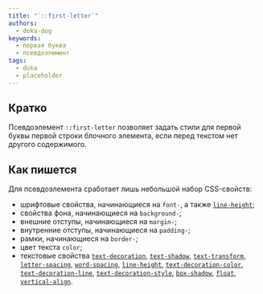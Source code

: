```yaml
---
title: "`::first-letter`"
authors:
  - doka-dog
keywords:
  - первая буква
  - псевдоэлемент
tags:
  - doka
  - placeholder
---
```


## Кратко

Псевдоэлемент `::first-letter` позволяет задать стили для первой буквы первой строки блочного элемента, если перед текстом нет другого содержимого.

## Как пишется

Для псевдоэлемента сработает лишь небольшой набор CSS-свойств:

- шрифтовые свойства, начинающиеся на `font-`, а также [`line-height`](/css/line-height);
- свойства фона, начинающиеся на `background-`;
- внешние отступы, начинающиеся на `margin-`;
- внутренние отступы, начинающиеся на `padding-`;
- рамки, начинающиеся на `border-`;
- цвет текста `color`;
- текстовые свойства [`text-decoration`](/css/text-decoration), [`text-shadow`](/css/text-shadow), [`text-transform`](/css/text-transform), [`letter-spacing`](/css/letter-spacing), [`word-spacing`](/css/word-spacing), [`line-height`](/css/line-height), [`text-decoration-color`](/css/text-decoration-color), [`text-decoration-line`](/css/text-decoration-line), [`text-decoration-style`](/css/text-decoration-style), [`box-shadow`](/css/box-shadow), [`float`](/css/float), [`vertical-align`](/css/vertical-align).
